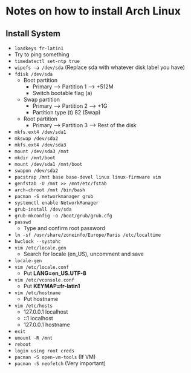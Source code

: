 # Notes on how to install Arch Linux

## Install System

* `loadkeys fr-latin1`
* Try to ping something
* `timedatectl set-ntp true`
* `wipefs -a /dev/sda` (Replace sda with whatever disk label you have)
* `fdisk /dev/sda`
  * Boot partition
    * Primary --> Partition 1 --> +512M
    * Switch bootable flag (a)
  * Swap partition
    * Primary --> Partition 2 --> +1G
    * Partition type (t) 82 (Swap)
  * Root partition
    * Primary --> Partition 3 --> Rest of the disk
* `mkfs.ext4 /dev/sda1`
* `mkswap /dev/sda2`
* `mkfs.ext4 /dev/sda3`
* `mount /dev/sda3 /mnt`
* `mkdir /mnt/boot`
* `mount /dev/sda1 /mnt/boot`
* `swapon /dev/sda2`
* `pacstrap /mnt base base-devel linux linux-firmware vim`
* `genfstab -U /mnt >> /mnt/etc/fstab`
* `arch-chroot /mnt /bin/bash`
* `pacman -S networkmanager grub`
* `systemctl enable NetworkManager`
* `grub-install /dev/sda`
* `grub-mkconfig -o /boot/grub/grub.cfg`
* `passwd`
  * Type and confirm root password
* `ln -sf /usr/share/zoneinfo/Europe/Paris /etc/localtime`
* `hwclock --systohc`
* `vim /etc/locale.gen`
  * Search for locale (en_US), uncomment and save
* `locale-gen`
* `vim /etc/locale.conf`
  * Put **LANG=en_US.UTF-8**
* `vim /etc/vconsole.conf`
  * Put **KEYMAP=fr-latin1**
* `vim /etc/hostname`
  * Put hostname
* `vim /etc/hosts`
  * 127.0.0.1     localhost
  * ::1           localhost
  * 127.0.0.1     hostname
* `exit`
* `umount -R /mnt`
* `reboot`
* `login using root creds`
* `pacman -S open-vm-tools` (If VM)
* `pacman -S neofetch` (Very important)
